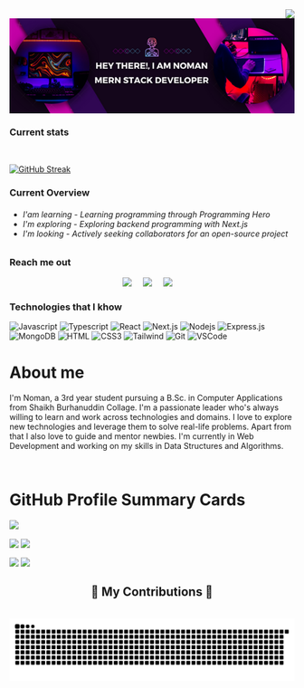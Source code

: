 <img align="right"  src="https://visitor-badge.laobi.icu/badge?page_id=MIRNOMAN.MIRNOMAN"/>

<div width="1000px" align='center'>
 <img width="1000px" align='center' src="/Hey There!, I am Noman.png" alt="" />
</div>

<h3>Current stats</h3>
<br>

[![GitHub Streak](https://github-readme-streak-stats.herokuapp.com?user=MIRNOMAN&theme=tokyonight&card_width=1000)](https://git.io/streak-stats)


<h3>Current Overview</h3>
 
 <h6>
 
 - I'am learning - Learning programming through Programming Hero
 - I'm exploring - Exploring backend programming with Next.js
- I'm looking - Actively seeking collaborators for an open-source project
 
 
 </h6>



<h3>Reach me out</h3>

<p align='center'>
  <a href="https://twitter.com/mirnoman27139"><img src="https://img.shields.io/badge/twitter-%231DA1F2.svg?&style=for-the-badge&logo=twitter&logoColor=white" /></a>&nbsp;&nbsp;&nbsp;&nbsp;
  <a href="https://www.linkedin.com/public-profile/settings?trk=d_flagship3_profile_self_view_public_profile"><img src="https://img.shields.io/badge/linkedin-%230077B5.svg?&style=for-the-badge&logo=linkedin&logoColor=white" /></a>&nbsp;&nbsp;&nbsp;&nbsp;
  <a href="mailto:stefany.vasc.sa@gmail.com?subject=Olá%20Stefany"><img src="https://img.shields.io/badge/gmail-%23D14836.svg?&style=for-the-badge&logo=gmail&logoColor=white" /></a>&nbsp;&nbsp;&nbsp;&nbsp;

</p>



<h3>Technologies that I khow</h3>

![Javascript](https://img.shields.io/badge/Javascript-F0DB4F?style=for-the-badge&labelColor=black&logo=javascript&logoColor=F0DB4F)
![Typescript](https://img.shields.io/badge/Typescript-007acc?style=for-the-badge&labelColor=black&logo=typescript&logoColor=007acc)
![React](https://img.shields.io/badge/-React-61DBFB?style=for-the-badge&labelColor=black&logo=react&logoColor=61DBFB)
![Next.js](https://img.shields.io/badge/next.js-000000?style=for-the-badge&logo=nextdotjs&logoColor=white)
![Nodejs](https://img.shields.io/badge/Nodejs-3C873A?style=for-the-badge&labelColor=black&logo=node.js&logoColor=3C873A)
![Express.js](https://img.shields.io/badge/Express.js-000000?style=for-the-badge&logo=express&logoColor=white)
![MongoDB](https://img.shields.io/badge/MongoDB-4EA94B?style=for-the-badge&logo=mongodb&logoColor=white)
![HTML](https://img.shields.io/badge/HTML5-E34F26?style=for-the-badge&logo=html5&logoColor=white)
![CSS3](https://img.shields.io/badge/CSS3-1572B6?style=for-the-badge&logo=css3&logoColor=white)
![Tailwind](https://img.shields.io/badge/Tailwind_CSS-092749?style=for-the-badge&logo=tailwindcss&logoColor=06B6D4&labelColor=000000)
![Git](https://img.shields.io/badge/Git-F05032?style=for-the-badge&logo=git&logoColor=white)
![VSCode](https://img.shields.io/badge/Visual_Studio-0078d7?style=for-the-badge&logo=visual%20studio&logoColor=white)




 # About me
 
<p>
 <img align="right" width="150" src="./picture/programmer.gif" alt="" />
  
 <p>I'm Noman, a 3rd year student pursuing a B.Sc. in Computer Applications from Shaikh Burhanuddin Collage. I'm a passionate leader who's always willing to learn and work across technologies and domains. I love to explore new technologies and leverage them to solve real-life problems. Apart from that I also love to guide and mentor newbies. I'm currently in Web Development and working on my skills in Data Structures and Algorithms.</p>

</p>

<br/>

# GitHub Profile Summary Cards
<div width="1000px">

![](http://github-profile-summary-cards.vercel.app/api/cards/profile-details?username=MIRNOMAN&theme=vue&card_width=1000)

![](http://github-profile-summary-cards.vercel.app/api/cards/repos-per-language?username=MIRNOMAN&theme=vue)    ![](http://github-profile-summary-cards.vercel.app/api/cards/most-commit-language?username=MIRNOMAN&theme=vue)

![](http://github-profile-summary-cards.vercel.app/api/cards/stats?username=MIRNOMAN&theme=vue)   ![](http://github-profile-summary-cards.vercel.app/api/cards/productive-time?username=MIRNOMAN&theme=vue&utcOffset=8)

</div>

<div align="center">
  <h2>🐍 My Contributions 🐍</h2>
  <br>
   <img alt="github contribution grid snake animation" src="https://raw.githubusercontent.com/MIRNOMAN/MIRNOMAN/output/github-contribution-grid-snake.svg">
  
  <br/><br/><br/>
</div>

